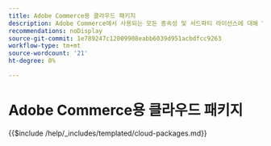 ```yaml
---
title: Adobe Commerce용 클라우드 패키지
description: Adobe Commerce에서 사용되는 모든 종속성 및 서드파티 라이선스에 대해 알아봅니다.
recommendations: noDisplay
source-git-commit: 1e789247c12009908eabb6039d951acbdfcc9263
workflow-type: tm+mt
source-wordcount: '21'
ht-degree: 0%

---
```


# Adobe Commerce용 클라우드 패키지

{{$include /help/_includes/templated/cloud-packages.md}}
